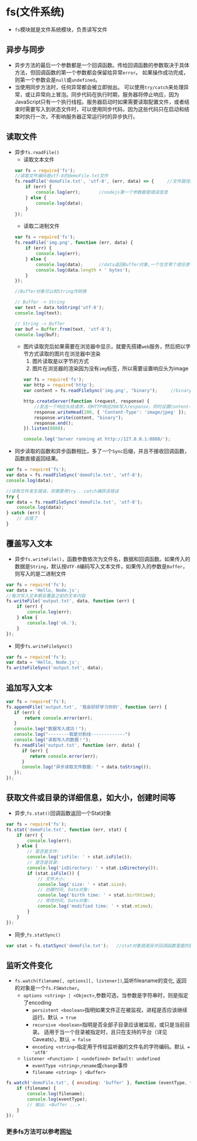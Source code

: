 # fs(文件系统)
- `fs`模块就是文件系统模块，负责读写文件
 
## 异步与同步
- 异步方法的最后一个参数都是一个回调函数。传给回调函数的参数取决于具体方法，但回调函数的第一个参数都会保留给异常`error`。 如果操作成功完成，则第一个参数会是`null`或`undefined`。
- 当使用同步方法时，任何异常都会被立即抛出。 可以使用`try/catch`来处理异常，或让异常向上冒泡。同步代码在执行时期，服务器将停止响应，因为JavaScript只有一个执行线程。服务器启动时如果需要读取配置文件，或者结束时需要写入到状态文件时，可以使用同步代码，因为这些代码只在启动和结束时执行一次，不影响服务器正常运行时的异步执行。

## 读取文件
- 异步`fs.readFile()`
    - 读取文本文件
    ```javascript
    var fs = require('fs');
    //读取文件编码是utf-8的demoFile.txt文件
    fs.readFile('demoFile.txt', 'utf-8', (err, data) => {     //文件路径是相对于process.cwd()当前工作目录的
        if (err) {
            console.log(err);       //nodejs第一个参数都是错误信息
        } else {
            console.log(data);
        }
    });
    ```
    - 读取二进制文件
    ```javascript
    var fs = require('fs');
    fs.readFile('img.png', function (err, data) {
        if (err) {
            console.log(err);
        } else {
            console.log(data);      //data返回Buffer对象,一个包含零个或任意个字节的数组（注意和Array不同）
            console.log(data.length + ' bytes');
        }
    });

    //Buffer对象可以和String作转换
    
    // Buffer -> String
    var text = data.toString('utf-8');
    console.log(text);

    // String -> Buffer
    var buf = Buffer.from(text, 'utf-8');
    console.log(buf);
    ```
    - 图片读取完后如果需要在浏览器中显示，就要先搭建`web`服务，然后把以字节方式读取的图片在浏览器中渲染
        1. 图片读取是以字节的方式
        2. 图片在浏览器的渲染因为没有`img`标签，所以需要设置响应头为image
        ```javascript
        var fs = require('fs');
        var http = require('http');
        var content = fs.readFileSync('img.png', "binary");     //binary为二进制的意思

        http.createServer(function (request, response) {
            //发送一个响应头给请求，将HTTP响应200写入response，同时设置Content-Type: image/jpeg
            response.writeHead(200, { 'Content-Type': 'image/jpeg' });
            response.write(content, "binary");
            response.end();
        }).listen(8888);

        console.log('Server running at http://127.0.0.1:8888/');
        ```
- 同步读取的函数和异步函数相比，多了一个`Sync`后缀，并且不接收回调函数，函数直接返回结果。
```javascript
var fs = require('fs');
var data = fs.readFileSync('demoFile.txt', 'utf-8');
console.log(data);

//读取文件发生错误，则需要用try...catch捕获该错误
try {
var data = fs.readFileSync('demoFile.txt', 'utf-8');
    console.log(data);
} catch (err) {
    // 出错了
}
```
## 覆盖写入文本
- 异步`fs.writeFile()`，函数参数依次为文件名，数据和回调函数。如果传入的数据是`String`，默认按`UTF-8`编码写入文本文件，如果传入的参数是`Buffer`，则写入的是二进制文件
```javascript
var fs = require('fs');
var data = 'Hello, Node.js';
//每次写入文本都会覆盖之前的文本内容
fs.writeFile('output.txt', data, function (err) {
    if (err) {
        console.log(err);
    } else {
        console.log('ok.');
    }
});
```
- 同步`fs.writeFileSync()`
```javascript
var fs = require('fs');
var data = 'Hello, Node.js';
fs.writeFileSync('output.txt', data);
```
## 追加写入文本
```javascript
var fs = require('fs');
fs.appendFile('output.txt', '我会好好学习你的', function (err) {
   if (err) {
       return console.error(err);
   }
   console.log("数据写入成功！");
   console.log("--------我是分割线-------------")
   console.log("读取写入的数据！");
   fs.readFile('output.txt', function (err, data) {
      if (err) {
         return console.error(err);
      }
      console.log("异步读取文件数据: " + data.toString());
   });
});
```
## 获取文件或目录的详细信息，如大小，创建时间等
- 异步,`fs.stat()`回调函数返回一个Stat对象
```javascript
var fs = require('fs');
fs.stat('demoFile.txt', function (err, stat) {
    if (err) {
        console.log(err);
    } else {
        // 是否是文件:
        console.log('isFile: ' + stat.isFile());
        // 是否是目录:
        console.log('isDirectory: ' + stat.isDirectory());
        if (stat.isFile()) {
            // 文件大小:
            console.log('size: ' + stat.size);
            // 创建时间, Date对象:
            console.log('birth time: ' + stat.birthtime);
            // 修改时间, Date对象:
            console.log('modified time: ' + stat.mtime);
        }
    }
});
```
- 同步,`fs.statSync()`
```javascript
var stat = fs.statSync('demoFile.txt');   //stat对象就是异步回调函数里面的那一个
```
## 监听文件变化
- `fs.watch(filename[, options][, listener])`,监听fileaname的变化, 返回的对象是一个`fs.FSWatcher`。
    - `options <string> | <Object>`,参数可选，当参数是字符串时，则是指定了encoding
        - `persistent <boolean>`指明如果文件正在被监视，进程是否应该继续运行。默认` = true`
        - `recursive <boolean>`指明是否全部子目录应该被监视，或只是当前目录。 适用于当一个目录被指定时，且只在支持的平台（详见 Caveats）。默认` = false`
        - `encoding <string>`指定用于传给监听器的文件名的字符编码。默认` = 'utf8'`
    - `listener <Function> | <undefined> Default: undefined`
        - `eventType <string>`,`rename`或`change`事件
        - `filename <string> | <Buffer>`
```javascript
fs.watch('demoFile.txt', { encoding: 'buffer' }, function (eventType, filename) {       //监听器返回的对象是fs.FSWatcher。
    if (filename) {
        console.log(filename);
        console.log(eventType);
        // 输出: <Buffer ...>
    }
});
```

### 更多fs方法可以参考[网址](http://nodejs.cn/api/fs.html)

